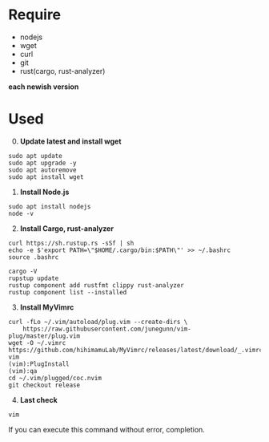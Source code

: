# Require
- nodejs</br>
- wget</br>
- curl</br>
- git</br>
- rust(cargo, rust-analyzer)</br>

**each newish version**
# Used
0. **Update latest and install wget**
```
sudo apt update
sudo apt upgrade -y
sudo apt autoremove
sudo apt install wget
```
1. **Install Node.js**
```
sudo apt install nodejs
node -v
```
2. **Install Cargo, rust-analyzer**
```
curl https://sh.rustup.rs -sSf | sh
echo -e $'export PATH=\"$HOME/.cargo/bin:$PATH\"' >> ~/.bashrc
source .bashrc
```
```
cargo -V
rupstup update
rustup component add rustfmt clippy rust-analyzer
rustup component list --installed
```
3. **Install MyVimrc**
```
curl -fLo ~/.vim/autoload/plug.vim --create-dirs \
    https://raw.githubusercontent.com/junegunn/vim-plug/master/plug.vim
wget -O ~/.vimrc https://github.com/hihimamuLab/MyVimrc/releases/latest/download/_.vimrc
vim
(vim):PlugInstall
(vim):qa
cd ~/.vim/plugged/coc.nvim
git checkout release
```
4. **Last check**
```
vim
```
If you can execute this command without error, completion.
